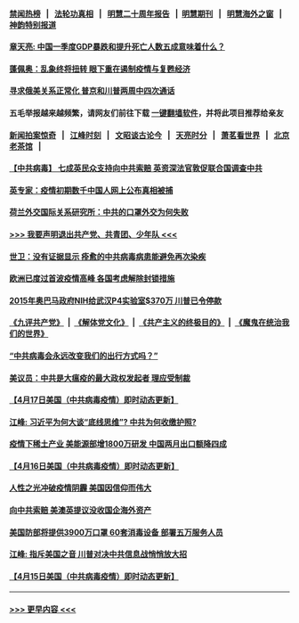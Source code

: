 #### [禁闻热榜](热点新闻.md?t=0)  &nbsp;&nbsp;|&nbsp;&nbsp; [法轮功真相](https://github.com/gfw-breaker/truth/blob/master/README.md?t=0) &nbsp;&nbsp;|&nbsp;&nbsp; [明慧二十周年报告](https://github.com/gfw-breaker/mh-reports/blob/master/README.md?t=0) &nbsp;&nbsp;|&nbsp;&nbsp;[明慧期刊](https://github.com/gfw-breaker/mh-qikan) &nbsp;&nbsp;|&nbsp;&nbsp; [明慧海外之窗](https://github.com/gfw-breaker/mh-news/blob/master/README.md?t=0) &nbsp;&nbsp;|&nbsp;&nbsp; [神韵特别报道](https://github.com/gfw-breaker/mh-news/blob/master/shenyun.md?t=0)
#### [章天亮: 中国一季度GDP暴跌和提升死亡人数五成意味着什么？](../pages/soh1/368965.md?t=04201701) 
#### [蓬佩奥：乱象终将扭转  眼下重在遏制疫情与复甦经济 ](../pages/soh1/368728.md?t=04201701) 
#### [寻求俄美关系正常化 普京和川普两周中四次通话](../pages/soh1/368689.md?t=04201701) 
#### 五毛举报越来越频繁，请网友们前往下载 [一键翻墙软件](https://github.com/gfw-breaker/ssr-accounts)，并将此项目推荐给亲友
#### [新闻拍案惊奇](https://github.com/gfw-breaker/banned-news3/blob/master/pages/link4.md?t=04201711) &nbsp;&nbsp;|&nbsp;&nbsp; [江峰时刻](https://github.com/gfw-breaker/banned-news3/blob/master/pages/link4.md?t=04201711) &nbsp;&nbsp;|&nbsp;&nbsp; [文昭谈古论今](https://github.com/gfw-breaker/banned-news3/blob/master/pages/link4.md?t=04201711) &nbsp;&nbsp;|&nbsp;&nbsp; [天亮时分](https://github.com/gfw-breaker/banned-news3/blob/master/pages/link4.md?t=04201711) &nbsp;&nbsp;|&nbsp;&nbsp; [萧茗看世界](https://github.com/gfw-breaker/banned-news3/blob/master/pages/link4.md?t=04201711) &nbsp;&nbsp;|&nbsp;&nbsp; [北京老茶馆](https://github.com/gfw-breaker/banned-news3/blob/master/pages/link4.md?t=04201711) &nbsp;&nbsp;|&nbsp;&nbsp; 
#### [【中共病毒】 七成英民众支持向中共索赔 英资深法官敦促联合国调查中共](../pages/soh1/368698.md?t=04201701) 
#### [英专家：疫情初期数千中国人网上公布真相被捕](../pages/soh1/368725.md?t=04201701) 
#### [荷兰外交国际关系研究所：中共的口罩外交为何失败](../pages/soh1/368764.md?t=04201701) 
#### [>>> 我要声明退出共产党、共青团、少年队 <<<](https://github.com/begood0513/goodnews/blob/master/quit/letter.md?t=04201711) 
#### [世卫：没有证据显示 痊愈的中共病毒病患能避免再次染疾](../pages/soh1/368659.md?t=04201701) 
#### [欧洲已度过首波疫情高峰 各国考虑解除封锁措施](../pages/soh1/368674.md?t=04201701) 
#### [2015年奥巴马政府NIH给武汉P4实验室$370万  川普已令停款 ](../pages/soh1/368668.md?t=04201701) 
#### [《九评共产党》](https://github.com/begood0513/9ping.md/blob/master/README.md?t=04201711) &nbsp;|&nbsp; [《解体党文化》](../../../../jtdwh.md/blob/master/README.md?t=04201711)  &nbsp;|&nbsp; [《共产主义的终极目的》](../../../../gczydzjmd.md/blob/master/README.md?t=04201711) &nbsp;|&nbsp; [《魔鬼在统治我们的世界》](../../../../mgztzwmdsj.md/blob/master/README.md?t=04201711) 
#### [“中共病毒会永远改变我们的出行方式吗？” ](../pages/soh1/368644.md?t=04201701) 
#### [美议员：中共是大瘟疫的最大政权发起者 理应受制裁 ](../pages/soh1/368614.md?t=04201701) 
#### [【4月17日美国（中共病毒疫情）即时动态更新】](../pages/soh1/368227.md?t=04201701) 
#### [江峰: 习近平为何大谈“底线思维”? 中共为何收缴护照?](../pages/soh1/368359.md?t=04201701) 
#### [疫情下稀土产业  美能源部增1800万研发 中国两月出口额降四成](../pages/soh1/367957.md?t=04201701) 
#### [【4月16日美国（中共病毒疫情）即时动态更新】](../pages/soh1/367828.md?t=04201701) 
#### [人性之光冲破疫情阴霾 美国因信仰而伟大](../pages/soh1/367891.md?t=04201701) 
#### [向中共索赔 美澳英提议没收国企海外资产 ](../pages/soh1/367324.md?t=04201701) 
#### [美国防部将提供3900万口罩  60套消毒设备 部署五万服务人员](../pages/soh1/367600.md?t=04201701) 
#### [江峰: 指斥美国之音 川普对决中共信息战悄悄放大招](../pages/soh1/367633.md?t=04201701) 
#### [【4月15日美国（中共病毒疫情）即时动态更新】](../pages/soh1/367312.md?t=04201701) 

----
#### [ >>> 更早内容 <<< ](../indexes/soh1-earlier.md?t=04201711)
